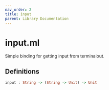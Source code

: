 ```yaml
---
nav_order: 2
title: input
parent: Library Documentation
---
```


# input.ml

Simple binding for getting input from terminalout.


## Definitions


```haskell
input : String -> (String -> Unit) -> Unit
```




